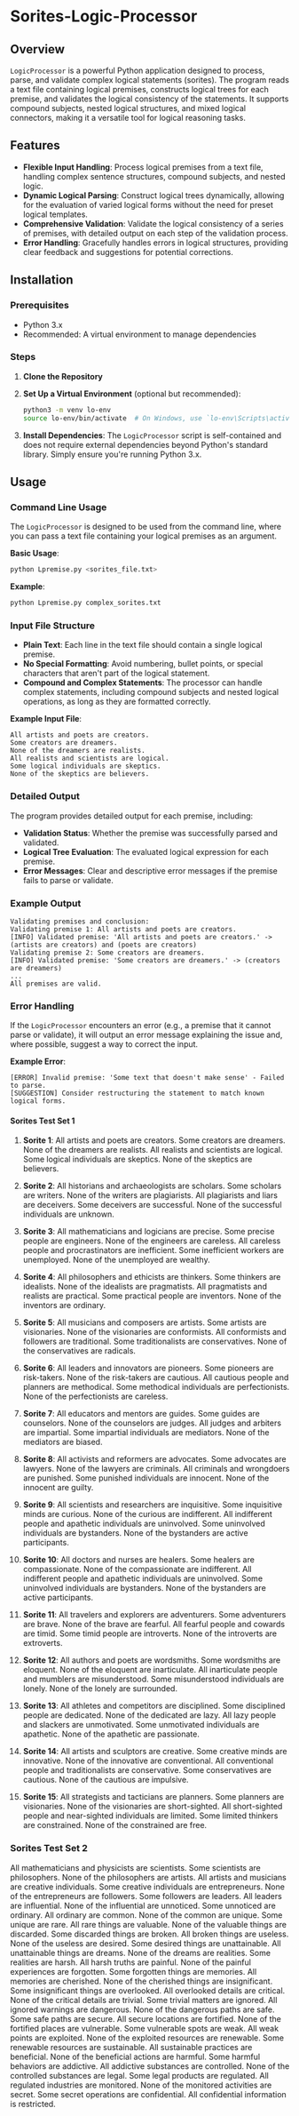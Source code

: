 # Sorites-Logic-Processor

## Overview

`LogicProcessor` is a powerful Python application designed to process, parse, and validate complex logical statements (sorites). The program reads a text file containing logical premises, constructs logical trees for each premise, and validates the logical consistency of the statements. It supports compound subjects, nested logical structures, and mixed logical connectors, making it a versatile tool for logical reasoning tasks.

## Features

- **Flexible Input Handling**: Process logical premises from a text file, handling complex sentence structures, compound subjects, and nested logic.
- **Dynamic Logical Parsing**: Construct logical trees dynamically, allowing for the evaluation of varied logical forms without the need for preset logical templates.
- **Comprehensive Validation**: Validate the logical consistency of a series of premises, with detailed output on each step of the validation process.
- **Error Handling**: Gracefully handles errors in logical structures, providing clear feedback and suggestions for potential corrections.

## Installation

### Prerequisites

- Python 3.x
- Recommended: A virtual environment to manage dependencies

### Steps

1. **Clone the Repository** 

2. **Set Up a Virtual Environment** (optional but recommended):
   ```bash
   python3 -m venv lo-env
   source lo-env/bin/activate  # On Windows, use `lo-env\Scripts\activate`
   ```

3. **Install Dependencies**:
   The `LogicProcessor` script is self-contained and does not require external dependencies beyond Python's standard library. Simply ensure you're running Python 3.x.

## Usage

### Command Line Usage

The `LogicProcessor` is designed to be used from the command line, where you can pass a text file containing your logical premises as an argument.

**Basic Usage**:
```bash
python Lpremise.py <sorites_file.txt>
```

**Example**:
```bash
python Lpremise.py complex_sorites.txt
```

### Input File Structure

- **Plain Text**: Each line in the text file should contain a single logical premise.
- **No Special Formatting**: Avoid numbering, bullet points, or special characters that aren't part of the logical statement.
- **Compound and Complex Statements**: The processor can handle complex statements, including compound subjects and nested logical operations, as long as they are formatted correctly.

**Example Input File**:
```plaintext
All artists and poets are creators.
Some creators are dreamers.
None of the dreamers are realists.
All realists and scientists are logical.
Some logical individuals are skeptics.
None of the skeptics are believers.
```

### Detailed Output

The program provides detailed output for each premise, including:
- **Validation Status**: Whether the premise was successfully parsed and validated.
- **Logical Tree Evaluation**: The evaluated logical expression for each premise.
- **Error Messages**: Clear and descriptive error messages if the premise fails to parse or validate.

### Example Output

```plaintext
Validating premises and conclusion:
Validating premise 1: All artists and poets are creators.
[INFO] Validated premise: 'All artists and poets are creators.' -> (artists are creators) and (poets are creators)
Validating premise 2: Some creators are dreamers.
[INFO] Validated premise: 'Some creators are dreamers.' -> (creators are dreamers)
...
All premises are valid.
```

### Error Handling

If the `LogicProcessor` encounters an error (e.g., a premise that it cannot parse or validate), it will output an error message explaining the issue and, where possible, suggest a way to correct the input.

**Example Error**:
```plaintext
[ERROR] Invalid premise: 'Some text that doesn't make sense' - Failed to parse.
[SUGGESTION] Consider restructuring the statement to match known logical forms.
```

#### Sorites Test Set 1
1. **Sorite 1**: All artists and poets are creators. Some creators are dreamers. None of the dreamers are realists. All realists and scientists are logical. Some logical individuals are skeptics. None of the skeptics are believers.

2. **Sorite 2**: All historians and archaeologists are scholars. Some scholars are writers. None of the writers are plagiarists. All plagiarists and liars are deceivers. Some deceivers are successful. None of the successful individuals are unknown.

3. **Sorite 3**: All mathematicians and logicians are precise. Some precise people are engineers. None of the engineers are careless. All careless people and procrastinators are inefficient. Some inefficient workers are unemployed. None of the unemployed are wealthy.

4. **Sorite 4**: All philosophers and ethicists are thinkers. Some thinkers are idealists. None of the idealists are pragmatists. All pragmatists and realists are practical. Some practical people are inventors. None of the inventors are ordinary.

5. **Sorite 5**: All musicians and composers are artists. Some artists are visionaries. None of the visionaries are conformists. All conformists and followers are traditional. Some traditionalists are conservatives. None of the conservatives are radicals.

6. **Sorite 6**: All leaders and innovators are pioneers. Some pioneers are risk-takers. None of the risk-takers are cautious. All cautious people and planners are methodical. Some methodical individuals are perfectionists. None of the perfectionists are careless.

7. **Sorite 7**: All educators and mentors are guides. Some guides are counselors. None of the counselors are judges. All judges and arbiters are impartial. Some impartial individuals are mediators. None of the mediators are biased.

8. **Sorite 8**: All activists and reformers are advocates. Some advocates are lawyers. None of the lawyers are criminals. All criminals and wrongdoers are punished. Some punished individuals are innocent. None of the innocent are guilty.

9. **Sorite 9**: All scientists and researchers are inquisitive. Some inquisitive minds are curious. None of the curious are indifferent. All indifferent people and apathetic individuals are uninvolved. Some uninvolved individuals are bystanders. None of the bystanders are active participants.

10. **Sorite 10**: All doctors and nurses are healers. Some healers are compassionate. None of the compassionate are indifferent. All indifferent people and apathetic individuals are uninvolved. Some uninvolved individuals are bystanders. None of the bystanders are active participants.

11. **Sorite 11**: All travelers and explorers are adventurers. Some adventurers are brave. None of the brave are fearful. All fearful people and cowards are timid. Some timid people are introverts. None of the introverts are extroverts.

12. **Sorite 12**: All authors and poets are wordsmiths. Some wordsmiths are eloquent. None of the eloquent are inarticulate. All inarticulate people and mumblers are misunderstood. Some misunderstood individuals are lonely. None of the lonely are surrounded.

13. **Sorite 13**: All athletes and competitors are disciplined. Some disciplined people are dedicated. None of the dedicated are lazy. All lazy people and slackers are unmotivated. Some unmotivated individuals are apathetic. None of the apathetic are passionate.

14. **Sorite 14**: All artists and sculptors are creative. Some creative minds are innovative. None of the innovative are conventional. All conventional people and traditionalists are conservative. Some conservatives are cautious. None of the cautious are impulsive.

15. **Sorite 15**: All strategists and tacticians are planners. Some planners are visionaries. None of the visionaries are short-sighted. All short-sighted people and near-sighted individuals are limited. Some limited thinkers are constrained. None of the constrained are free.

### Sorites Test Set 2

All mathematicians and physicists are scientists.
Some scientists are philosophers.
None of the philosophers are artists.
All artists and musicians are creative individuals.
Some creative individuals are entrepreneurs.
None of the entrepreneurs are followers.
Some followers are leaders.
All leaders are influential.
None of the influential are unnoticed.
Some unnoticed are ordinary.
All ordinary are common.
None of the common are unique.
Some unique are rare.
All rare things are valuable.
None of the valuable things are discarded.
Some discarded things are broken.
All broken things are useless.
None of the useless are desired.
Some desired things are unattainable.
All unattainable things are dreams.
None of the dreams are realities.
Some realities are harsh.
All harsh truths are painful.
None of the painful experiences are forgotten.
Some forgotten things are memories.
All memories are cherished.
None of the cherished things are insignificant.
Some insignificant things are overlooked.
All overlooked details are critical.
None of the critical details are trivial.
Some trivial matters are ignored.
All ignored warnings are dangerous.
None of the dangerous paths are safe.
Some safe paths are secure.
All secure locations are fortified.
None of the fortified places are vulnerable.
Some vulnerable spots are weak.
All weak points are exploited.
None of the exploited resources are renewable.
Some renewable resources are sustainable.
All sustainable practices are beneficial.
None of the beneficial actions are harmful.
Some harmful behaviors are addictive.
All addictive substances are controlled.
None of the controlled substances are legal.
Some legal products are regulated.
All regulated industries are monitored.
None of the monitored activities are secret.
Some secret operations are confidential.
All confidential information is restricted.
